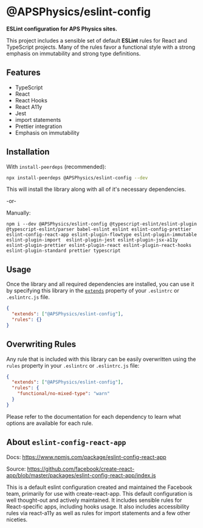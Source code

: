 # @APSPhysics/eslint-config

**ESLint configuration for APS Physics sites.**

This project includes a sensible set of default **ESLint** rules for React and TypeScript projects. Many of the rules favor a functional style with a strong emphasis on immutability and strong type definitions.

## Features

- TypeScript
- React
- React Hooks
- React A11y
- Jest
- import statements
- Prettier integration
- Emphasis on immutability

## Installation

With `install-peerdeps` (recommended):

```sh
npx install-peerdeps @APSPhysics/eslint-config --dev
```

This will install the library along with all of it's necessary dependencies.

-or-

Manually:

```
npm i --dev @APSPhysics/eslint-config @typescript-eslint/eslint-plugin @typescript-eslint/parser babel-eslint eslint eslint-config-prettier eslint-config-react-app eslint-plugin-flowtype eslint-plugin-immutable eslint-plugin-import  eslint-plugin-jest eslint-plugin-jsx-a11y eslint-plugin-prettier eslint-plugin-react eslint-plugin-react-hooks eslint-plugin-standard prettier typescript
```

## Usage

Once the library and all required dependencies are installed, you can use it by specifying this library in the [`extends`](http://eslint.org/docs/user-guide/configuring#extending-configuration-files) property of your `.eslintrc` or `.eslintrc.js` file.

```json
{
  "extends": ["@APSPhysics/eslint-config"],
  "rules": {}
}
```

## Overwriting Rules

Any rule that is included with this library can be easily overwritten using the `rules` property in your `.eslintrc` or `.eslintrc.js` file:

```json
{
  "extends": ["@APSPhysics/eslint-config"],
  "rules": {
    "functional/no-mixed-type": "warn"
  }
}
```

Please refer to the documentation for each dependency to learn what options are available for each rule.

## About `eslint-config-react-app`

Docs: https://www.npmjs.com/package/eslint-config-react-app

Source: https://github.com/facebook/create-react-app/blob/master/packages/eslint-config-react-app/index.js

This is a default eslint configuration created and maintained the Facebook team, primarily for use with create-react-app. This default configuration is well thought-out and actively maintained. It includes sensible rules for React-specific apps, including hooks usage. It also includes accessibility rules via react-a11y as well as rules for import statements and a few other niceties.
